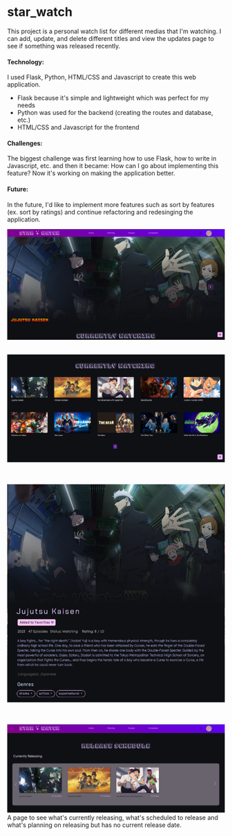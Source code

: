 # star_watch

This project is a personal watch list for different medias that I'm watching. I can add, update, and delete different titles and view the updates page to see if 
something was released recently.

#### Technology:

I used Flask, Python, HTML/CSS and Javascript to create this web application.

- Flask because it's simple and lightweight which was perfect for my needs
- Python was used for the backend (creating the routes and database, etc.)
- HTML/CSS and Javascript for the frontend

#### Challenges:

The biggest challenge was first learning how to use Flask, how to write in Javascript, etc. and then it became: How can I go about implementing this feature? Now it's working on making the application better. 

#### Future:

In the future, I'd like to implement more features such as sort by features (ex. sort by ratings) and continue refactoring and redesinging the application.

![Example of Home Page](https://raw.githubusercontent.com/shann99/star_watch/master/star_watch/static/images/CurrentlyWatchingTop.png)
<br/><br/>

![Home Page Continued](https://raw.githubusercontent.com/shann99/star_watch/master/star_watch/static/images/CurrentlyWatchingBody.png)
<br/><br/><br/>

![Media Information](https://raw.githubusercontent.com/shann99/star_watch/master/star_watch/static/images/Modal.png)
<br/><br/><br/>

![Releases Page](https://raw.githubusercontent.com/shann99/star_watch/master/star_watch/static/images/ReleasesPage.png)
A page to see what's currently releasing, what's scheduled to release and what's planning on releasing but has no current release date.

